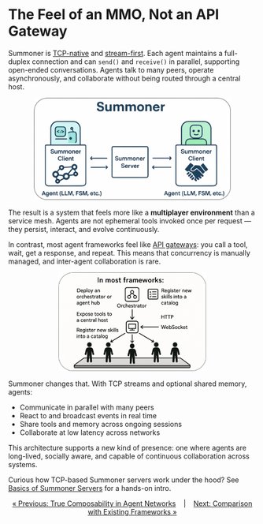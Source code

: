 # The Feel of an MMO, Not an API Gateway

<!-- <span style="position: relative; top: -6px; font-size: 0.9em;"><em><u>Covers</u></em></span>&nbsp; ![](https://progress-bar.xyz/100) -->

Summoner is [TCP-native](https://en.wikipedia.org/wiki/Transmission_Control_Protocol) and [stream-first](https://en.wikipedia.org/wiki/Streaming_media). Each agent maintains a full-duplex connection and can `send()` and `receive()` in parallel, supporting open-ended conversations. Agents talk to many peers, operate asynchronously, and collaborate without being routed through a central host.

<p align="center">
<img width="400px" src="../../assets/img/summoner_graph_rounded.png" />
</p>

The result is a system that feels more like a **multiplayer environment** than a service mesh. Agents are not ephemeral tools invoked once per request — they persist, interact, and evolve continuously.

In contrast, most agent frameworks feel like [API gateways](https://en.wikipedia.org/wiki/API_management#gateway): you call a tool, wait, get a response, and repeat. This means that concurrency is manually managed, and inter-agent collaboration is rare.

<p align="center">
<img width="300px" src="../../assets/img/other_frameworks_rounded.png" />
</p>

Summoner changes that. With TCP streams and optional shared memory, agents:

* Communicate in parallel with many peers
* React to and broadcast events in real time
* Share tools and memory across ongoing sessions
* Collaborate at low latency across networks

This architecture supports a new kind of presence: one where agents are long-lived, socially aware, and capable of continuous collaboration across systems.

Curious how TCP-based Summoner servers work under the hood? See [Basics of Summoner Servers](../../guide_sdk/getting_started/quickstart/basics_server.md) for a hands-on intro.



<p align="center">
  <a href="why3_compose.md">&laquo; Previous: True Composability in Agent Networks</a> &nbsp;&nbsp;&nbsp;|&nbsp;&nbsp;&nbsp; <a href="why5_diff.md">Next: Comparison with Existing Frameworks &raquo;</a>
</p>

